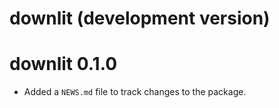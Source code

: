 # downlit (development version)

# downlit 0.1.0

* Added a `NEWS.md` file to track changes to the package.
